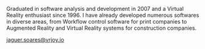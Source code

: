 Graduated in software analysis and development in 2007 and a Virtual Reality enthusiast since 1996.
I have already developed numerous softwares in diverse areas, from Workflow control software for print companies to 
Augmented Reality and Virtual Reality systems for construction companies.

jaguer.soares@vrjoy.io
